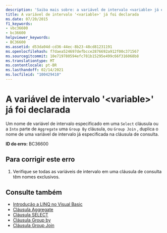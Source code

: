 ```yaml
---
description: 'Saiba mais sobre: a variável de intervalo <variable> já está declarada'
title: A variável de intervalo '<variable>' já foi declarada
ms.date: 07/20/2015
f1_keywords:
- vbc36600
- bc36600
helpviewer_keywords:
- BC36600
ms.assetid: d53da04d-cd36-44ec-8b23-48cd81231191
ms.openlocfilehash: f7daea524697defbcce2876692a912f00c371567
ms.sourcegitcommit: 10e719780594efc781b15295e499c66f316068b8
ms.translationtype: MT
ms.contentlocale: pt-BR
ms.lasthandoff: 02/14/2021
ms.locfileid: "100429410"
---
```

# <a name="range-variable-variable-is-already-declared"></a>A variável de intervalo '\<variable>' já foi declarada

Um nome de variável de intervalo especificado em uma `Select` cláusula ou a `Into` parte de `Aggregate` uma `Group By` cláusula, ou `Group Join` , duplica o nome de uma variável de intervalo já especificada na cláusula de consulta.  
  
 **ID do erro:** BC36600  
  
## <a name="to-correct-this-error"></a>Para corrigir este erro  
  
1. Verifique se todas as variáveis de intervalo em uma cláusula de consulta têm nomes exclusivos.  
  
## <a name="see-also"></a>Consulte também

- [Introdução a LINQ no Visual Basic](../programming-guide/language-features/linq/introduction-to-linq.md)
- [Cláusula Aggregate](../language-reference/queries/aggregate-clause.md)
- [Cláusula SELECT](../language-reference/queries/select-clause.md)
- [Cláusula Group by](../language-reference/queries/group-by-clause.md)
- [Cláusula Group Join](../language-reference/queries/group-join-clause.md)
